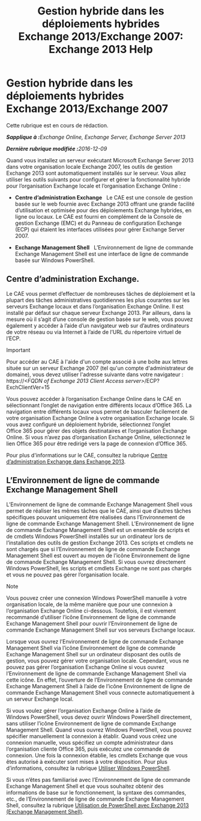 ﻿---
title: 'Gestion hybride dans les déploiements hybrides Exchange 2013/Exchange 2007: Exchange 2013 Help'
TOCTitle: Gestion hybride dans les déploiements hybrides Exchange 2013/Exchange 2007
ms:assetid: 4b4370d5-1645-4b44-b4e0-c585fcaf970f
ms:mtpsurl: https://technet.microsoft.com/fr-fr/library/Dn151299(v=EXCHG.150)
ms:contentKeyID: 54651602
ms.date: 01/10/2018
mtps_version: v=EXCHG.150
ms.translationtype: HT
---

# Gestion hybride dans les déploiements hybrides Exchange 2013/Exchange 2007

Cette rubrique est en cours de rédaction.  

_<strong>Sapplique à :</strong>Exchange Online, Exchange Server, Exchange Server 2013_

_<strong>Dernière rubrique modifiée :</strong>2016-12-09_

Quand vous installez un serveur exécutant Microsoft Exchange Server 2013 dans votre organisation locale Exchange 2007, les outils de gestion Exchange 2013 sont automatiquement installés sur le serveur. Vous allez utiliser les outils suivants pour configurer et gérer la fonctionnalité hybride pour l’organisation Exchange locale et l’organisation Exchange Online :

  - **Centre d’administration Exchange**   Le CAE est une console de gestion basée sur le web fournie avec Exchange 2013 offrant une grande facilité d’utilisation et optimisée pour des déploiements Exchange hybrides, en ligne ou locaux. Le CAE est fourni en complément de la Console de gestion Exchange (EMC) et du Panneau de configuration Exchange (ECP) qui étaient les interfaces utilisées pour gérer Exchange Server 2007.

  - **Exchange Management Shell**   L’Environnement de ligne de commande Exchange Management Shell est une interface de ligne de commande basée sur Windows PowerShell.

## Centre d’administration Exchange.

Le CAE vous permet d’effectuer de nombreuses tâches de déploiement et la plupart des tâches administratives quotidiennes les plus courantes sur les serveurs Exchange locaux et dans l’organisation Exchange Online. Il est installé par défaut sur chaque serveur Exchange 2013. Par ailleurs, dans la mesure où il s’agit d’une console de gestion basée sur le web, vous pouvez également y accéder à l’aide d’un navigateur web sur d’autres ordinateurs de votre réseau ou via Internet à l’aide de l’URL du répertoire virtuel de l’ECP.

> [!IMPORTANT]
> Pour accéder au CAE à l'aide d'un compte associé à une boîte aux lettres située sur un serveur Exchange 2007 (tel qu'un compte d'administrateur de domaine), vous devez utiliser l'adresse suivante dans votre navigateur :
> https://<em>&lt;FQDN of Exchange 2013 Client Access server&gt;</em>/ECP? ExchClientVer=15


Vous pouvez accéder à l’organisation Exchange Online dans le CAE en sélectionnant l’onglet de navigation entre différents locaux d’Office 365. La navigation entre différents locaux vous permet de basculer facilement de votre organisation Exchange Online à votre organisation Exchange locale. Si vous avez configuré un déploiement hybride, sélectionnez l’onglet Office 365 pour gérer des objets destinataires et l’organisation Exchange Online. Si vous n’avez pas d’organisation Exchange Online, sélectionnez le lien Office 365 pour être redirigé vers la page de connexion d’Office 365.

Pour plus d'informations sur le CAE, consultez la rubrique [Centre d’administration Exchange dans Exchange 2013](https://technet.microsoft.com/fr-fr/library/jj150562\(v=exchg.150\)).

## L’Environnement de ligne de commande Exchange Management Shell

L’Environnement de ligne de commande Exchange Management Shell vous permet de réaliser les mêmes tâches que le CAE, ainsi que d’autres tâches spécifiques pouvant uniquement être réalisées dans l’Environnement de ligne de commande Exchange Management Shell. L’Environnement de ligne de commande Exchange Management Shell est un ensemble de scripts et de cmdlets Windows PowerShell installés sur un ordinateur lors de l’installation des outils de gestion Exchange 2013. Ces scripts et cmdlets ne sont chargés que si l’Environnement de ligne de commande Exchange Management Shell est ouvert au moyen de l’icône Environnement de ligne de commande Exchange Management Shell. Si vous ouvrez directement Windows PowerShell, les scripts et cmdlets Exchange ne sont pas chargés et vous ne pouvez pas gérer l’organisation locale.

> [!NOTE]
> Vous pouvez créer une connexion Windows PowerShell manuelle à votre organisation locale, de la même manière que pour une connexion à l’organisation Exchange Online ci-dessous. Toutefois, il est vivement recommandé d’utiliser l’icône Environnement de ligne de commande Exchange Management Shell pour ouvrir l’Environnement de ligne de commande Exchange Management Shell sur vos serveurs Exchange locaux.


Lorsque vous ouvrez l’Environnement de ligne de commande Exchange Management Shell via l’icône Environnement de ligne de commande Exchange Management Shell sur un ordinateur disposant des outils de gestion, vous pouvez gérer votre organisation locale. Cependant, vous ne pouvez pas gérer l’organisation Exchange Online si vous ouvrez l’Environnement de ligne de commande Exchange Management Shell via cette icône. En effet, l’ouverture de l’Environnement de ligne de commande Exchange Management Shell à l’aide de l’icône Environnement de ligne de commande Exchange Management Shell vous connecte automatiquement à un serveur Exchange local.

Si vous voulez gérer l’organisation Exchange Online à l’aide de Windows PowerShell, vous devez ouvrir Windows PowerShell directement, sans utiliser l’icône Environnement de ligne de commande Exchange Management Shell. Quand vous ouvrez Windows PowerShell, vous pouvez spécifier manuellement la connexion à établir. Quand vous créez une connexion manuelle, vous spécifiez un compte administrateur dans l’organisation cliente Office 365, puis exécutez une commande de connexion. Une fois la connexion établie, les cmdlets Exchange que vous êtes autorisé à exécuter sont mises à votre disposition. Pour plus d’informations, consultez la rubrique [Utiliser Windows PowerShell](http://go.microsoft.com/fwlink/p/?linkid=209660).

Si vous n’êtes pas familiarisé avec l’Environnement de ligne de commande Exchange Management Shell et que vous souhaitez obtenir des informations de base sur le fonctionnement, la syntaxe des commandes, etc., de l’Environnement de ligne de commande Exchange Management Shell, consultez la rubrique [Utilisation de PowerShell avec Exchange 2013 (Exchange Management Shell)](https://technet.microsoft.com/fr-fr/library/bb123778\(v=exchg.150\)).

